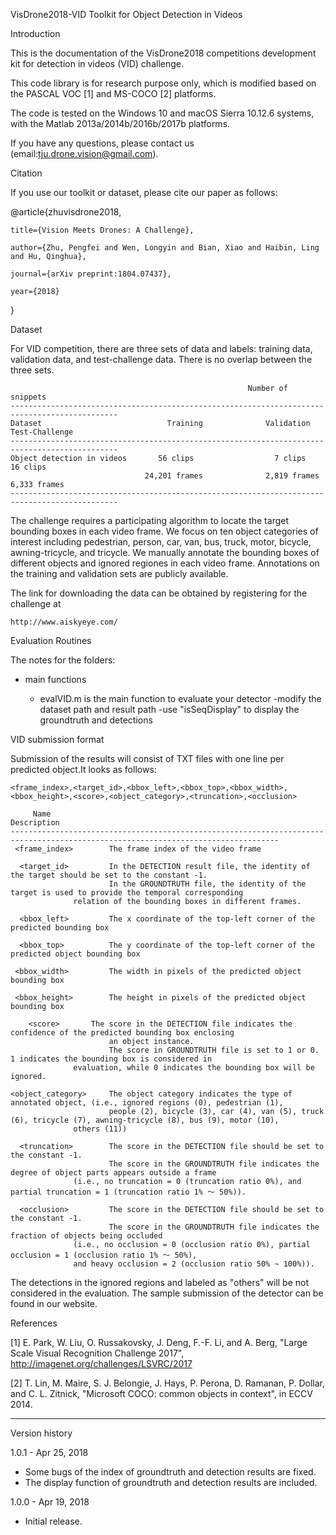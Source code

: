 VisDrone2018-VID Toolkit for Object Detection in Videos

Introduction

This is the documentation of the VisDrone2018 competitions development kit for detection in videos (VID) challenge.

This code library is for research purpose only, which is modified based on the PASCAL VOC [1] and MS-COCO [2] platforms. 

The code is tested on the Windows 10 and macOS Sierra 10.12.6 systems, with the Matlab 2013a/2014b/2016b/2017b platforms.

If you have any questions, please contact us (email:tju.drone.vision@gmail.com).

Citation

If you use our toolkit or dataset, please cite our paper as follows:

@article{zhuvisdrone2018,

    title={Vision Meets Drones: A Challenge},

    author={Zhu, Pengfei and Wen, Longyin and Bian, Xiao and Haibin, Ling and Hu, Qinghua},

    journal={arXiv preprint:1804.07437},

    year={2018}

}

Dataset

For VID competition, there are three sets of data and labels: training data, validation data, 
and test-challenge data. There is no overlap between the three sets. 

                                                         Number of snippets
    ----------------------------------------------------------------------------------------------
    Dataset                            Training              Validation            Test-Challenge
    ----------------------------------------------------------------------------------------------
    Object detection in videos       56 clips                  7 clips               16 clips
                                  24,201 frames              2,819 frames         6,333 frames
    ----------------------------------------------------------------------------------------------

The challenge requires a participating algorithm to locate the target bounding boxes in each video frame. We focus on ten object categories of interest including pedestrian, person, car, van, bus, truck, motor, bicycle, awning-tricycle, and tricycle. We manually annotate the bounding boxes of different objects and ignored regiones in each video frame. Annotations on the training and validation sets are publicly available.

The link for downloading the data can be obtained by registering for the challenge at

    http://www.aiskyeye.com/
 

Evaluation Routines

The notes for the folders:

* main functions

	* evalVID.m is the main function to evaluate your detector
	  -modify the dataset path and result path
	  -use "isSeqDisplay" to display the groundtruth and detections 
	  

VID submission format

Submission of the results will consist of TXT files with one line per predicted object.It looks as follows:

    <frame_index>,<target_id>,<bbox_left>,<bbox_top>,<bbox_width>,<bbox_height>,<score>,<object_category>,<truncation>,<occlusion>

         Name	                                                    Description
    ----------------------------------------------------------------------------------------------------------------------------------
     <frame_index>	      The frame index of the video frame
   
      <target_id>	      In the DETECTION result file, the identity of the target should be set to the constant -1. 
                          In the GROUNDTRUTH file, the identity of the target is used to provide the temporal corresponding 
			      relation of the bounding boxes in different frames.
   
      <bbox_left>	      The x coordinate of the top-left corner of the predicted bounding box
   
      <bbox_top>	      The y coordinate of the top-left corner of the predicted object bounding box
   
     <bbox_width>	      The width in pixels of the predicted object bounding box
   
     <bbox_height>	      The height in pixels of the predicted object bounding box
   
        <score>	      The score in the DETECTION file indicates the confidence of the predicted bounding box enclosing 
                          an object instance.
	                      The score in GROUNDTRUTH file is set to 1 or 0. 1 indicates the bounding box is considered in 
			      evaluation, while 0 indicates the bounding box will be ignored.
	
    <object_category>     The object category indicates the type of annotated object, (i.e., ignored regions (0), pedestrian (1), 
                          people (2), bicycle (3), car (4), van (5), truck (6), tricycle (7), awning-tricycle (8), bus (9), motor (10), 
			      others (11))
   
      <truncation>	      The score in the DETECTION file should be set to the constant -1.
                          The score in the GROUNDTRUTH file indicates the degree of object parts appears outside a frame 
			      (i.e., no truncation = 0 (truncation ratio 0%), and partial truncation = 1 (truncation ratio 1% ～ 50%)).
	
      <occlusion>	      The score in the DETECTION file should be set to the constant -1.
                          The score in the GROUNDTRUTH file indicates the fraction of objects being occluded 
			      (i.e., no occlusion = 0 (occlusion ratio 0%), partial occlusion = 1 (occlusion ratio 1% ～ 50%), 
			      and heavy occlusion = 2 (occlusion ratio 50% ~ 100%)).

The detections in the ignored regions and labeled as "others" will be not considered in the evaluation. The sample submission of the detector can be found in our website.

References

[1] E. Park, W. Liu, O. Russakovsky, J. Deng, F.-F. Li, and A. Berg, "Large Scale Visual Recognition Challenge 2017", http://imagenet.org/challenges/LSVRC/2017

[2] T. Lin, M. Maire, S. J. Belongie, J. Hays, P. Perona, D. Ramanan, P. Dollar, and C. L. Zitnick, "Microsoft COCO: common objects in context", in ECCV 2014.

----------------------------------------------------------------------
Version history

1.0.1 - Apr 25, 2018
  - Some bugs of the index of groundtruth and detection results are fixed.
  - The display function of groundtruth and detection results are included.

1.0.0 - Apr 19, 2018
  - Initial release.
